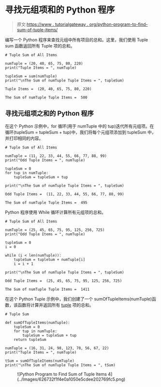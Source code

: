 # 寻找元组项和的 Python 程序

> 原文:[https://www . tutorialgateway . org/python-program-to-find-sum-of-tuple-items/](https://www.tutorialgateway.org/python-program-to-find-sum-of-tuple-items/)

编写一个 Python 程序来查找元组中所有项目的总和。这里，我们使用 Tuple sum 函数返回所有 Tuple 项的总和。

```
# Tuple Sum of All Items

numTuple = (20, 40, 65, 75, 80, 220)
print("Tuple Items = ", numTuple)

tupleSum = sum(numTuple)
print("\nThe Sum of numTuple Tuple Items = ", tupleSum)
```

```
Tuple Items =  (20, 40, 65, 75, 80, 220)

The Sum of numTuple Tuple Items =  500
```

## 寻找元组项之和的 Python 程序

在这个 Python 示例中，for 循环(用于 numTuple 中的 tup)迭代所有元组项。在循环(tupleSum = tupleSum + tup)中，我们将每个元组项添加到 tupleSum 中，并打印相同的内容。

```
# Tuple Sum of All Items

numTuple = (11, 22, 33, 44, 55, 66, 77, 88, 99)
print("Odd Tuple Items = ", numTuple)

tupleSum = 0
for tup in numTuple:
    tupleSum = tupleSum + tup

print("\nThe Sum of numTuple Tuple Items = ", tupleSum)
```

```
Odd Tuple Items =  (11, 22, 33, 44, 55, 66, 77, 88, 99)

The Sum of numTuple Tuple Items =  495
```

Python 程序使用 While 循环计算所有元组项的总和。

```
# Tuple Sum of All Items

numTuple = (25, 45, 65, 75, 95, 125, 256, 725)
print("Odd Tuple Items = ", numTuple)

tupleSum = 0
i = 0

while (i < len(numTuple)):
    tupleSum = tupleSum + numTuple[i]
    i = i + 1

print("\nThe Sum of numTuple Tuple Items = ", tupleSum)
```

```
Odd Tuple Items =  (25, 45, 65, 75, 95, 125, 256, 725)

The Sum of numTuple Tuple Items =  1411
```

在这个 Python Tuple 示例中，我们创建了一个 sumOfTupleItems(numTuple)函数，该函数将计算并返回所有 [tuple](https://www.tutorialgateway.org/python-tuple/) 项的总和。

```
# Tuple Sum

def sumOfTupleItems(numTuple):
    tupleSum = 0
    for tup in numTuple:
        tupleSum = tupleSum + tup
    return tupleSum

numTuple = (16, 31, 24, 98, 123, 78, 56, 67, 22)
print("Tuple Items = ", numTuple)

tSum = sumOfTupleItems(numTuple)
print("\nThe Sum of numTuple Tuple Items = ", tSum)
```

<figure class="wp-block-image size-large">![Python Program to Find Sum of Tuple Items 4](../Images/626732f1f4e0a1050e5cdee202769fc5.png)</figure>